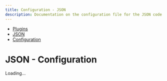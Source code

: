 ```yaml
---
title: Configuration - JSON
description: Documentation on the configuration file for the JSON code formatting plugin for dprint.
---
```


<nav class="breadcrumb" aria-label="breadcrumbs">
  <ul>
    <li><a href="/plugins">Plugins</a></li>
    <li><a href="/plugins/json">JSON</a></li>
    <li><a href="/plugins/json/config">Configuration</a></li>
  </ul>
</nav>

# JSON - Configuration

<div class="plugin-config-table" data-url="https://plugins.dprint.dev/schemas/json-v0.json">
  Loading...
</div>
